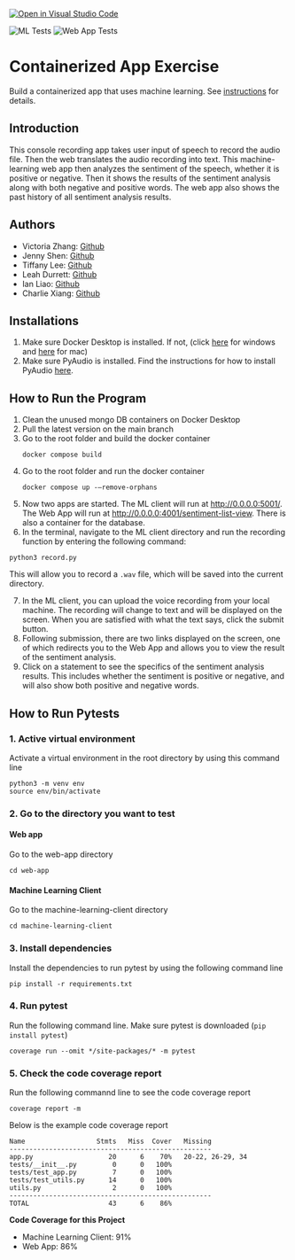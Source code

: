 [![Open in Visual Studio Code](https://classroom.github.com/assets/open-in-vscode-c66648af7eb3fe8bc4f294546bfd86ef473780cde1dea487d3c4ff354943c9ae.svg)](https://classroom.github.com/online_ide?assignment_repo_id=9337582&assignment_repo_type=AssignmentRepo)

![ML Tests](https://github.com/software-students-fall2022/containerized-app-exercise-team5/actions/workflows/mlc-testing.yml/badge.svg)
![Web App Tests](https://github.com/software-students-fall2022/containerized-app-exercise-team5/actions/workflows/web-app-testing.yml/badge.svg)

# Containerized App Exercise

Build a containerized app that uses machine learning. See [instructions](./instructions.md) for details.

## Introduction

This console recording app takes user input of speech to record the audio file. Then the web translates the audio recording into text. This machine-learning web app then analyzes the sentiment of the speech, whether it is positive or negative. Then it shows the results of the sentiment analysis along with both negative and positive words. The web app also shows the past history of all sentiment analysis results.

## Authors

- Victoria Zhang: [Github](https://github.com/Ruixi-Zhang)
- Jenny Shen: [Github](https://github.com/JennyShen10792)
- Tiffany Lee: [Github](https://github.com/les5185)
- Leah Durrett: [Github](https://github.com/howtofly-lab)
- Ian Liao: [Github](https://github.com/ian-Liaozy)
- Charlie Xiang: [Github](https://github.com/xiang-charlie)

## Installations

1. Make sure Docker Desktop is installed. If not, (click [here](https://docs.docker.com/desktop/install/windows-install/) for windows and [here](https://docs.docker.com/desktop/install/mac-install/) for mac)
2. Make sure PyAudio is installed. Find the instructions for how to install PyAudio [here](https://pypi.org/project/PyAudio/).

## How to Run the Program

1. Clean the unused mongo DB containers on Docker Desktop
2. Pull the latest version on the main branch
3. Go to the root folder and build the docker container
   ```
   docker compose build
   ```
4. Go to the root folder and run the docker container
   ```
   docker compose up -–remove-orphans
   ```
5. Now two apps are started. The ML client will run at http://0.0.0.0:5001/. The Web App will run at http://0.0.0.0:4001/sentiment-list-view. There is also a container for the database.
6. In the terminal, navigate to the ML client directory and run the recording function by entering the following command:

```
python3 record.py
```

This will allow you to record a `.wav` file, which will be saved into the current directory.

7. In the ML client, you can upload the voice recording from your local machine. The recording will change to text and will be displayed on the screen. When you are satisfied with what the text says, click the submit button.
8. Following submission, there are two links displayed on the screen, one of which redirects you to the Web App and allows you to view the result of the sentiment analysis.
9. Click on a statement to see the specifics of the sentiment analysis results. This includes whether the sentiment is positive or negative, and will also show both positive and negative words.

## How to Run Pytests

### 1. Active virtual environment

Activate a virtual environment in the root directory by using this command line

```
python3 -m venv env
source env/bin/activate
```

### 2. Go to the directory you want to test

#### Web app

Go to the web-app directory

```
cd web-app
```

#### Machine Learning Client

Go to the machine-learning-client directory

```
cd machine-learning-client
```

### 3. Install dependencies

Install the dependencies to run pytest by using the following command line

```
pip install -r requirements.txt
```

### 4. Run pytest

Run the following command line. Make sure pytest is downloaded (`pip install pytest`)

```
coverage run --omit */site-packages/* -m pytest
```

### 5. Check the code coverage report

Run the following commannd line to see the code coverage report

```
coverage report -m
```

Below is the example code coverage report

```
Name                  Stmts   Miss  Cover   Missing
---------------------------------------------------
app.py                   20      6    70%   20-22, 26-29, 34
tests/__init__.py         0      0   100%
tests/test_app.py         7      0   100%
tests/test_utils.py      14      0   100%
utils.py                  2      0   100%
---------------------------------------------------
TOTAL                    43      6    86%
```

<b> Code Coverage for this Project</b>

- Machine Learning Client: 91%
- Web App: 86%
